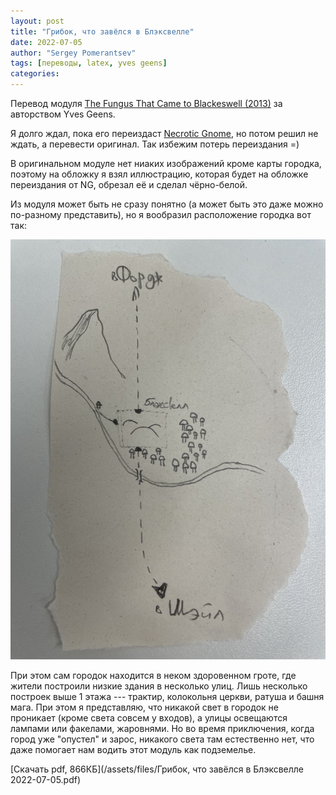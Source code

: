 ```yaml
---
layout: post
title: "Грибок, что завёлся в Блэксвелле"
date: 2022-07-05
author: "Sergey Pomerantsev"
tags: [переводы, latex, yves geens]
categories:
---
```


Перевод модуля [The Fungus That Came to Blackeswell (2013)](https://boardgamegeek.com/rpgitem/142864/fungus-came-blackeswell) за авторством Yves Geens.

Я долго ждал, пока его переиздаст [Necrotic Gnome](https://necroticgnome.com/products/the-fungus-that-came-to-blackeswell), но потом решил не ждать, а перевести оригинал. Так избежим потерь переиздания =)

В оригинальном модуле нет ниаких изображений кроме карты городка, поэтому на обложку я взял иллюстрацию, которая будет на обложке переиздания от NG, обрезал её и сделал чёрно-белой.

Из модуля может быть не сразу понятно (а может быть это даже можно по-разному представить), но я вообразил расположение городка вот так:

![Местность вокруг Блексвелла](/assets/images/tftctb.jpg)

При этом сам городок находится в неком здоровенном гроте, где жители построили низкие здания в несколько улиц. Лишь несколько построек выше 1 этажа --- трактир, колокольня церкви, ратуша и башня мага. При этом я представляю, что никакой свет в городок не проникает (кроме света совсем у входов), а улицы освещаются лампами или факелами, жаровнями. Но во время приключения, когда город уже "опустел" и зарос, никакого света там естественно нет, что даже помогает нам водить этот модуль как подземелье.

[Скачать pdf, 866КБ](/assets/files/Грибок, что завёлся в Блэксвелле 2022-07-05.pdf)
